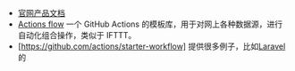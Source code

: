 * [官网产品文档](https://docs.github.com/en/free-pro-team@latest/actions)
* [Actions flow](https://actionsflow.github.io/) 一个 GitHub Actions 的模板库，用于对网上各种数据源，进行自动化组合操作，类似于 IFTTT。
* [https://github.com/actions/starter-workflow] 提供很多例子，比如[Laravel](https://github.com/actions/starter-workflows/blob/main/ci/laravel.yml)的
